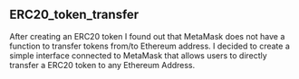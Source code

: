 ## ERC20_token_transfer

After creating an ERC20 token I found out that MetaMask does not have a function to transfer tokens from/to Ethereum address.
I decided to create a simple interface connected to MetaMask that allows users to directly transfer a ERC20 token to any Ethereum Address.
